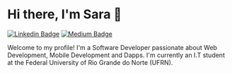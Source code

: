 # Hi there, I'm Sara 👋
[![Linkedin Badge](https://img.shields.io/badge/-santanasara-blue?style=flat&logo=Linkedin&logoColor=white&link=https://www.linkedin.com/in/santanasara/)](https://www.linkedin.com/in/santanasara/)
[![Medium Badge](https://img.shields.io/badge/-@santanasara-000000?style=flat&labelColor=000000&logo=Medium&link=https://medium.com/@sarabmds)](https://medium.com/@sarabmds)

Welcome to my profile! I'm a Software Developer passionate about Web Development, Mobile Development and Dapps. I'm currently an I.T student at the Federal University of Rio Grande do Norte (UFRN).



